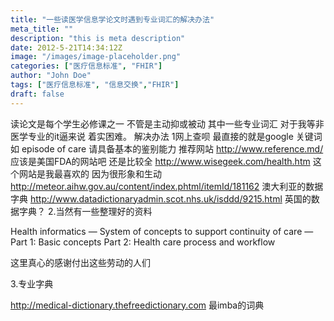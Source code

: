 ```yaml
---
title: "一些读医学信息学论文时遇到专业词汇的解决办法"
meta_title: ""
description: "this is meta description"
date: 2012-5-21T14:34:12Z
image: "/images/image-placeholder.png"
categories: ["医疗信息标准", "FHIR"]
author: "John Doe"
tags: ["医疗信息标准", "信息交换","FHIR"]
draft: false
---
```





读论文是每个学生必修课之一 不管是主动抑或被动 其中一些专业词汇 对于我等非医学专业的it逼来说 着实困难。
解决办法
1网上查呗 最直接的就是google 关键词 如 episode of care 请具备基本的鉴别能力
推荐网站
http://www.reference.md/ 应该是美国FDA的网站吧 还是比较全
http://www.wisegeek.com/health.htm 这个网站是我最喜欢的 因为很形象和生动
http://meteor.aihw.gov.au/content/index.phtml/itemId/181162 澳大利亚的数据字典
http://www.datadictionaryadmin.scot.nhs.uk/isddd/9215.html 英国的数据字典？
2.当然有一些整理好的资料

Health informatics — System of concepts to support continuity of care —Part 1: Basic concepts  Part 2: Health care process and workflow

这里真心的感谢付出这些劳动的人们

3.专业字典

http://medical-dictionary.thefreedictionary.com 最imba的词典
